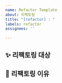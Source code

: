 ```yaml
---
name: Refactor Template
about: 리팩토링
title: "[refactor] : "
labels: refactor
assignees: ''

---
```


## ✨ 리팩토링 대상


## 📢 리팩토링 이유
